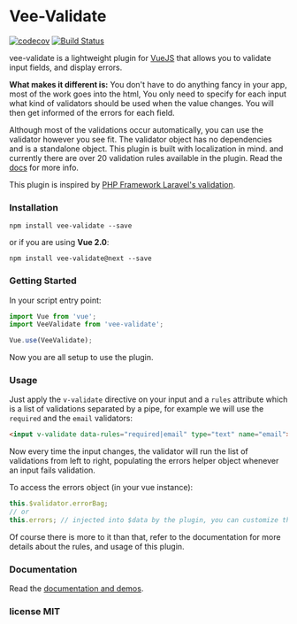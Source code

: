 # Vee-Validate
[![codecov](https://codecov.io/gh/logaretm/vee-validate/branch/master/graph/badge.svg?token=XFzlvHKFP5)](https://codecov.io/gh/logaretm/vee-validate)
[![Build Status](https://travis-ci.org/logaretm/vee-validate.svg?branch=next)](https://travis-ci.org/logaretm/vee-validate)

vee-validate is a lightweight plugin for [VueJS](https://vuejs.org/) that allows you to validate input fields, and display errors.

**What makes it different is:** You don't have to do anything fancy in your app, most of the work goes into the html, You only need to specify for each input what kind of validators should be used when the value changes. You will then get informed of the errors for each field.

Although most of the validations occur automatically, you can use the validator however you see fit. The validator object has no dependencies and is a standalone object. This plugin is built with localization in mind. and currently there are over 20 validation rules available in the plugin. Read the [docs](https://logaretm.github.io/vee-validate/) for more info.

This plugin is inspired by [PHP Framework Laravel's validation](https://laravel.com/).

### Installation

```
npm install vee-validate --save
```

or if you are using **Vue 2.0**:
```
npm install vee-validate@next --save
```

### Getting Started

In your script entry point:
```javascript
import Vue from 'vue';
import VeeValidate from 'vee-validate';

Vue.use(VeeValidate);
```

Now you are all setup to use the plugin.

### Usage

Just apply the `v-validate` directive on your input and a `rules` attribute which is a list of validations separated by a pipe, for example we will use the `required` and the `email` validators:

```html
<input v-validate data-rules="required|email" type="text" name="email">
```

Now every time the input changes, the validator will run the list of validations from left to right, populating the errors helper object whenever an input fails validation.

To access the errors object (in your vue instance):

```javascript
this.$validator.errorBag;
// or
this.errors; // injected into $data by the plugin, you can customize the property name.
```

Of course there is more to it than that, refer to the documentation for more details about the rules, and usage of this plugin.

### Documentation

Read the [documentation and demos](https://logaretm.github.io/vee-validate/).

### license MIT

